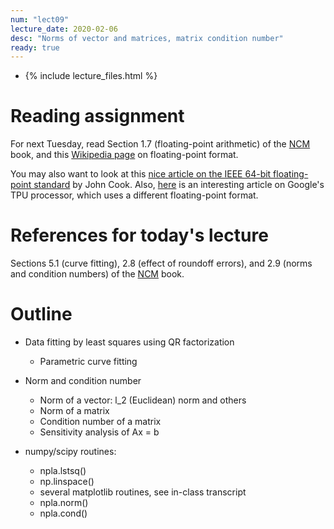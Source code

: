 ```yaml
---
num: "lect09"
lecture_date: 2020-02-06
desc: "Norms of vector and matrices, matrix condition number"
ready: true
---
```


* {% include lecture_files.html %}

# Reading assignment

For next Tuesday, read
Section 1.7 (floating-point arithmetic) of the
[NCM](http://www.cs.ucsb.edu/~gilbert/cs111/chapters/) book, 
and this [Wikipedia page](https://en.wikipedia.org/wiki/Double-precision_floating-point_format) on floating-point format.

You may also want to look at this
[nice article on the IEEE 64-bit floating-point standard](https://www.johndcook.com/blog/2009/04/06/anatomy-of-a-floating-point-number/)
by John Cook.
Also, [here](https://www.nextplatform.com/2018/05/10/tearing-apart-googles-tpu-3-0-ai-coprocessor/) is an interesting article on Google's TPU processor, which uses a different floating-point format.


# References for today's lecture

Sections 5.1 (curve fitting), 
2.8 (effect of roundoff errors),
and 2.9 (norms and condition numbers) of the
[NCM](http://www.cs.ucsb.edu/~gilbert/cs111/chapters/) book.

# Outline

- Data fitting by least squares using QR factorization
    - Parametric curve fitting 

- Norm and condition number
   - Norm of a vector: l_2 (Euclidean) norm and others
   - Norm of a matrix 
   - Condition number of a matrix 
   - Sensitivity analysis of Ax = b 

- numpy/scipy routines:
  - npla.lstsq() 
  - np.linspace() 
  - several matplotlib routines, see in-class transcript
  - npla.norm()
  - npla.cond()

